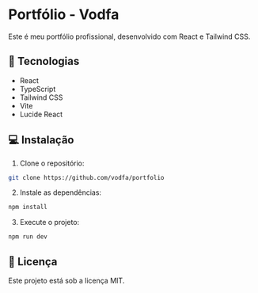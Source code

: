 # Portfólio - Vodfa

Este é meu portfólio profissional, desenvolvido com React e Tailwind CSS.

## 🚀 Tecnologias

- React
- TypeScript
- Tailwind CSS
- Vite
- Lucide React

## 💻 Instalação

1. Clone o repositório:
```bash
git clone https://github.com/vodfa/portfolio
```

2. Instale as dependências:
```bash
npm install
```

3. Execute o projeto:
```bash
npm run dev
```

## 📝 Licença

Este projeto está sob a licença MIT.